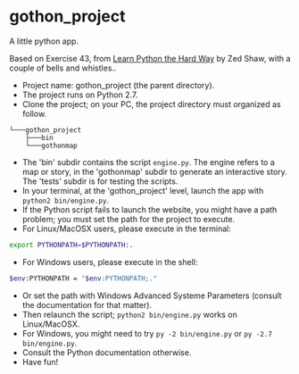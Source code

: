# gothon_project

A little python app.

Based on Exercise 43, from [Learn Python the Hard Way](http://learnpythonthehardway.org) by Zed Shaw, with a couple of bells and whistles..

- Project name: gothon_project (the parent directory).
- The project runs on Python 2.7.
- Clone the project; on your PC, the project directory must organized as follow.

```text
└───gothon_project
    ├───bin
    └───gothonmap
```

- The 'bin' subdir contains the script `engine.py`. The engine refers to a map or story, in the 'gothonmap' subdir to generate an interactive story. The 'tests' subdir is for testing the scripts.
- In your terminal, at the 'gothon_project' level, launch the app with `python2 bin/engine.py`.
- If the Python script fails to launch the website, you might have a path problem; you must set the path for the project to execute.
- For Linux/MacOSX users, please execute in the terminal:

```bash
export PYTHONPATH=$PYTHONPATH:.
```

- For Windows users, please execute in the shell:

```bash
$env:PYTHONPATH = "$env:PYTHONPATH;."
```

- Or set the path with Windows Advanced Systeme Parameters (consult the documentation for that matter).
- Then relaunch the script; `python2 bin/engine.py` works on Linux/MacOSX.
- For Windows, you might need to try `py -2 bin/engine.py` or `py -2.7 bin/engine.py`.
- Consult the Python documentation otherwise.
- Have fun!
